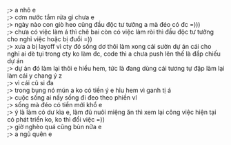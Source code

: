;> a nhô e<br>
;> cơm nước tắm rửa gì chưa e<br>
;> ngày nào con giò heo cũng đầu độc tư tưởng a mà đéo có đc =)))<br>
;> chưa có việc làm á thì chê bai còn có việc làm ròi thì đầu độc tư tưởng cho nghỉ việc hoặc bị đuổi =))<br>
;> xưa a bị layoff vì cty đó sống dơ thôi làm xong cái sườn dự án cái cho nghỉ ai dè tụi trong cty ko làm đc, code thì a chưa push lên thế là đắp chiếu dự án<br>
;> dự án đó làm lại thôi e hiểu hem, tức là đang dùng cái tương tự đập làm lại làm cái y chang ý z<br>
;> vì cái cũ si đa<br>
;> trong bụng nó mún a ko có tiền ý e hỉu hem vì ganh tị á<br>
;> cuộc sống ai nấy sống đi đeo theo phiền vl<br>
;> sống mà đéo có tiền mới khổ e<br>
;> ý là làm có dư kìa e, làm đủ nuôi miệng ăn thì xem lại công việc hiện tại có phát triển ko, ko thì đổi việc =))<br>
;> giờ nghèo quá cũng bùn nữa e<br>
;> a ngủ quên e
